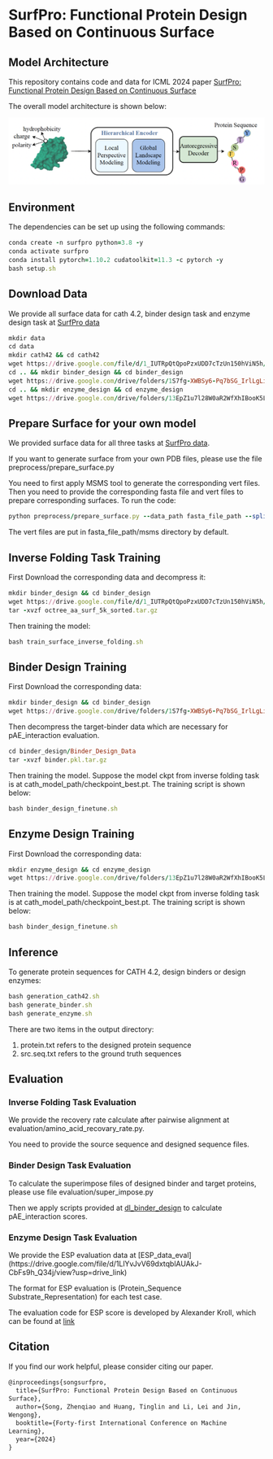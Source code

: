 <h1>SurfPro: Functional Protein Design Based on Continuous Surface</h1>

<h2>Model Architecture</h2>

This repository contains code and data for ICML 2024 paper [SurfPro: Functional Protein Design Based on Continuous Surface](https://arxiv.org/pdf/2405.06693)

The overall model architecture is shown below:

![image](./surfpro.png)


<h2>Environment</h2>
The dependencies can be set up using the following commands:

```ruby
conda create -n surfpro python=3.8 -y 
conda activate surfpro 
conda install pytorch=1.10.2 cudatoolkit=11.3 -c pytorch -y 
bash setup.sh 
```

<h2>Download Data</h2>

We provide all surface data for cath 4.2, binder design task and enzyme design task at [SurfPro data](https://drive.google.com/drive/folders/13BdM1j_7Q4iGthsifUxc11yoq03BmdKL?usp=drive_link)

```ruby
mkdir data 
cd data 
mkdir cath42 && cd cath42
wget https://drive.google.com/file/d/1_IUTRpQtQpoPzxUDD7cTzUn150hViN5h/view?usp=drive_link
cd .. && mkdir binder_design && cd binder_design
wget https://drive.google.com/drive/folders/1S7fg-XWBSy6-Pq7bSG_IrlLgLi3ESoX3?usp=drive_link
cd .. && mkdir enzyme_design && cd enzyme_design
wget https://drive.google.com/drive/folders/13EpZ1u7l28W0aR2WfXhIBooK5LZpXqTU?usp=drive_link
```

<h2>Prepare Surface for your own model</h2>

We provided surface data for all three tasks at [SurfPro data](https://drive.google.com/drive/folders/13BdM1j_7Q4iGthsifUxc11yoq03BmdKL?usp=drive_link).

If you want to generate surface from your own PDB files, please use the file preprocess/prepare_surface.py

You need to first apply MSMS tool to generate the corresponding vert files.
Then you need to provide the corresponding fasta file and vert files to prepare corresponding surfaces. To run the code:

```ruby
python preprocess/prepare_surface.py --data_path fasta_file_path --split train --output_path output_data_path
```

The vert files are put in fasta_file_path/msms directory by default.

<h2>Inverse Folding Task Training</h2>
First Download the corresponding data and decompress it:

```ruby
mkdir binder_design && cd binder_design
wget https://drive.google.com/file/d/1_IUTRpQtQpoPzxUDD7cTzUn150hViN5h/view?usp=drive_link
tar -xvzf octree_aa_surf_5k_sorted.tar.gz
```

Then training the model:

```ruby
bash train_surface_inverse_folding.sh
```

<h2>Binder Design Training</h2>
First Download the corresponding data:

```ruby
mkdir binder_design && cd binder_design
wget https://drive.google.com/drive/folders/1S7fg-XWBSy6-Pq7bSG_IrlLgLi3ESoX3?usp=drive_link
```

Then decompress the target-binder data which are necessary for pAE_interaction evaluation.

```ruby
cd binder_design/Binder_Design_Data
tar -xvzf binder.pkl.tar.gz
```

Then training the model. Suppose the model ckpt from inverse folding task is at cath_model_path/checkpoint_best.pt. The training script is shown below:

```ruby
bash binder_design_finetune.sh
```

<h2>Enzyme Design Training</h2>
First Download the corresponding data:

```ruby
mkdir enzyme_design && cd enzyme_design
wget https://drive.google.com/drive/folders/13EpZ1u7l28W0aR2WfXhIBooK5LZpXqTU?usp=drive_link
```

Then training the model. Suppose the model ckpt from inverse folding task is at cath_model_path/checkpoint_best.pt. The training script is shown below:

```ruby
bash binder_design_finetune.sh
```

<h2>Inference</h2>
To generate protein sequences for CATH 4.2, design binders or design enzymes:

```ruby
bash generation_cath42.sh
bash generate_binder.sh
bash generate_enzyme.sh
```

There are two items in the output directory:

1. protein.txt refers to the designed protein sequence
2. src.seq.txt refers to the ground truth sequences


<h2>Evaluation</h2>
<h3>Inverse Folding Task Evaluation</h3>
We provide the recovery rate calculate after pairwise alignment at evaluation/amino_acid_recovary_rate.py. 

You need to provide the source sequence and designed sequence files.

<h3>Binder Design Task Evaluation</h3>
To calculate the superimpose files of designed binder and target proteins, please use file evaluation/super_impose.py

Then we apply scripts provided at [dl_binder_design](https://github.com/nrbennet/dl_binder_design) to calculate pAE_interaction scores.

<h3>Enzyme Design Task Evaluation</h3>
We provide the ESP evaluation data at [ESP_data_eval](https://drive.google.com/file/d/1LlYvJvV69dxtqblAUAkJ-CbFs9h_Q34j/view?usp=drive_link)

The format for ESP evaluation is (Protein_Sequence Substrate_Representation) for each test case.

The evaluation code for ESP score is developed by Alexander Kroll, which can be found at [link](https://github.com/AlexanderKroll/ESP_prediction_function/tree/main)


<h2>Citation</h2>
If you find our work helpful, please consider citing our paper.

```
@inproceedings{songsurfpro,
  title={SurfPro: Functional Protein Design Based on Continuous Surface},
  author={Song, Zhenqiao and Huang, Tinglin and Li, Lei and Jin, Wengong},
  booktitle={Forty-first International Conference on Machine Learning},
  year={2024}
}
```
